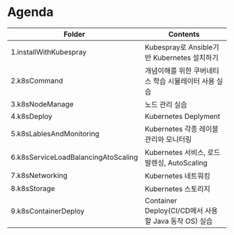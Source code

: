 # Agenda
| Folder | Contents             |
|-|-|
| 1.installWithKubespray               | Kubespray로 Ansible기반 Kubernetes 설치하기         |
| 2.k8sCommand                         | 개념이해를 위한 쿠버네티스 학습 시뮬레이터 사용 실습         |
| 3.k8sNodeManage                      | 노드 관리 실습         |
| 4.k8sDeploy                          | Kubernetes Deplyment         |
| 5.k8sLablesAndMonitoring             | Kubernetes 각종 레이블 관리와 모니터링         |
| 6.k8sServiceLoadBalancingAtoScaling  | Kubernetes 서비스, 로드발렌싱, AutoScaling         |
| 7.k8sNetworking                      | Kubernetes 네트워킹         |
| 8.k8sStorage                         | Kubernetes 스토리지         |
| 9.k8sContainerDeploy                 | Container Deploy(CI/CD에서 사용할 Java 동작 OS) 실습         |
